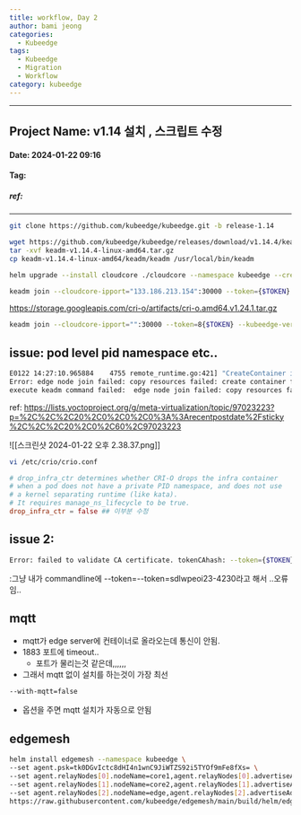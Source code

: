 ```yaml
---
title: workflow, Day 2
author: bami jeong
categories:
  - Kubeedge
tags:
  - Kubeedge
  - Migration
  - Workflow
category: kubeedge
---
```




---
## Project Name: v1.14 설치 , 스크립트 수정
#### Date: 2024-01-22 09:16 
#### Tag:
##### ref:
---



```bash
git clone https://github.com/kubeedge/kubeedge.git -b release-1.14
```

```bash
wget https://github.com/kubeedge/kubeedge/releases/download/v1.14.4/keadm-v1.14.4-linux-amd64.tar.gz
tar -xvf keadm-v1.14.4-linux-amd64.tar.gz
cp keadm-v1.14.4-linux-amd64/keadm/keadm /usr/local/bin/keadm
```

```bash
helm upgrade --install cloudcore ./cloudcore --namespace kubeedge --create-namespace -f ./cloudcore/values.yaml --set cloudCore.modules.cloudHub.advertiseAddress[0]=133.186.213.154
```

```bash
keadm join --cloudcore-ipport="133.186.213.154":30000 --token={$TOKEN} --kubeedge-version=v1.14.4 --remote-runtime-endpoint=unix:///var/run/crio/crio.sock
```


https://storage.googleapis.com/cri-o/artifacts/cri-o.amd64.v1.24.1.tar.gz

```bash
keadm join --cloudcore-ipport="":30000 --token=8{$TOKEN} --kubeedge-version=v1.14.4 --remote-runtime-endpoint=unix:///var/run/crio/crio.sock --cgroupdriver=systemd --runtimetype=remote --with-mqtt=false
```


## issue: pod level pid namespace etc..

```bash
E0122 14:27:10.965884    4755 remote_runtime.go:421] "CreateContainer in sandbox from runtime service failed" err="rpc error: code = Unknown desc = Pod level PID namespace requested for the container, but pod sandbox was not similarly configured, and does not have an infra container" podSandboxID="TTTTOOOOKKKEEENNN"
Error: edge node join failed: copy resources failed: create container failed: rpc error: code = Unknown desc = Pod level PID namespace requested for the container, but pod sandbox was not similarly configured, and does not have an infra container
execute keadm command failed:  edge node join failed: copy resources failed: create container failed: rpc error: code = Unknown desc = Pod level PID namespace requested for the container, but pod sandbox was not similarly configured, and does not have an infra container
```

ref: https://lists.yoctoproject.org/g/meta-virtualization/topic/97023223?p=%2C%2C%2C20%2C0%2C0%2C0%3A%3Arecentpostdate%2Fsticky%2C%2C%2C20%2C0%2C60%2C97023223

![[스크린샷 2024-01-22 오후 2.38.37.png]]

```bash
vi /etc/crio/crio.conf
```

```conf
# drop_infra_ctr determines whether CRI-O drops the infra container
# when a pod does not have a private PID namespace, and does not use
# a kernel separating runtime (like kata).
# It requires manage_ns_lifecycle to be true.
drop_infra_ctr = false ## 이부분 수정
```


## issue 2:

```bash
Error: failed to validate CA certificate. tokenCAhash: --token={$TOKEN}, CAhash: {$CAhash}, CAhash: {$CAhash}

```
:그냥 내가 commandline에 --token=--token=sdlwpeoi23-4230라고 해서 ..오류임..


## mqtt

- mqtt가 edge server에 컨테이너로 올라오는데 통신이 안됨.
- 1883 포트에 timeout.. 
    - 포트가 물리는것 같은데,,,,,,
- 그래서 mqtt 없이 설치를 하는것이 가장 최선 
```bash
--with-mqtt=false
```
- 옵션을 주면 mqtt 설치가 자동으로 안됨
## edgemesh


```bash
helm install edgemesh --namespace kubeedge \
--set agent.psk=tk0DGvIctc8dHI4n1wnC9JiWTZS92i5TYOf9mFe8fXs= \
--set agent.relayNodes[0].nodeName=core1,agent.relayNodes[0].advertiseAddress="{133.186.213.154}" \
--set agent.relayNodes[1].nodeName=core2,agent.relayNodes[1].advertiseAddress="{172.16.11.67,133.186.213.68}" \
--set agent.relayNodes[2].nodeName=edge,agent.relayNodes[2].advertiseAddress="{172.16.11.53,125.6.37.116}" \
https://raw.githubusercontent.com/kubeedge/edgemesh/main/build/helm/edgemesh.tgz
```

